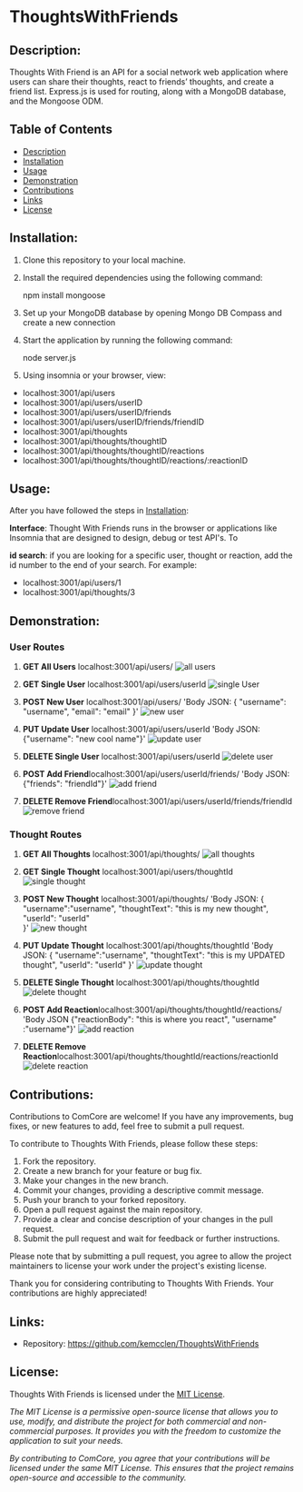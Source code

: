 # ThoughtsWithFriends

## Description:

 Thoughts With Friend is an API for a social network web application where users can share their thoughts, react to friends’ thoughts, and create a friend list. Express.js is used for routing, along with a MongoDB database, and the Mongoose ODM. 

## Table of Contents

- [Description](#description)
- [Installation](#installation)
- [Usage](#usage)
- [Demonstration](#demonstration)
- [Contributions](#contributions)
- [Links](#links)
- [License](#license)

## Installation:
1. Clone this repository to your local machine.

2. Install the required dependencies using the following command:

    npm install mongoose

3. Set up your MongoDB database by opening Mongo DB Compass and create a new connection

4. Start the application by running the following command:

    node server.js

5.  Using insomnia or your browser, view:

- localhost:3001/api/users
- localhost:3001/api/users/userID
- localhost:3001/api/users/userID/friends
- localhost:3001/api/users/userID/friends/friendID
- localhost:3001/api/thoughts
- localhost:3001/api/thoughts/thoughtID
- localhost:3001/api/thoughts/thoughtID/reactions
- localhost:3001/api/thoughts/thoughtID/reactions/:reactionID


## Usage:

After you have followed the steps in [Installation](#installation):

**Interface**: Thought With Friends runs in the browser or applications like Insomnia that are designed to design, debug or test API's. To 


**id search**: if you are looking for a specific user, thought or reaction, add the id number to the end of your search. For example:
- localhost:3001/api/users/1
- localhost:3001/api/thoughts/3


## Demonstration:

### User Routes

1. **GET All Users** localhost:3001/api/users/
![all users](./assets/allUsers.png)

2. **GET Single User** localhost:3001/api/users/userId
![single User](./assets/singleUser.png)

3. **POST New User** localhost:3001/api/users/
'Body JSON:
{
	"username": "username",
		"email": "email"
}'
![new user](./assets/newUser.png)

4. **PUT Update User** localhost:3001/api/users/userId
'Body JSON:
{"username": "new cool name"}'
![update user](./assets/updateUser.png)

5. **DELETE Single User** localhost:3001/api/users/userId
![delete user](./assets/deleteUser.png)

6. **POST Add Friend**localhost:3001/api/users/userId/friends/
'Body JSON:
{"friends": "friendId"}'
![add friend](./assets/addfriend.png)

6. **DELETE Remove Friend**localhost:3001/api/users/userId/friends/friendId
![remove friend](./assets/deleteFriend.png)

### Thought Routes

1. **GET All Thoughts** localhost:3001/api/thoughts/
![all thoughts](./assets/allThoughts.png)

2. **GET Single Thought** localhost:3001/api/users/thoughtId
![single thought](./assets/singleThought.png)

3. **POST New Thought** localhost:3001/api/thoughts/
'Body JSON:
{
	"username":"username",
	"thoughtText": "this is my new thought",
	"userId": "userId"	
}'
![new thought](./assets/addThought.png)

4. **PUT Update Thought** localhost:3001/api/thoughts/thoughtId
'Body JSON:
{
		"username":"username",
	"thoughtText": "this is my UPDATED thought",
	"userId": "userId"
}'
![update thought](./assets/updateThought.png)

5. **DELETE Single Thought** localhost:3001/api/thoughts/thoughtId
![delete thought](./assets/deleteThought.png)

6. **POST Add Reaction**localhost:3001/api/thoughts/thoughtId/reactions/
'Body JSON
{"reactionBody": "this is where you react",
"username" :"username"}'
![add reaction](./assets/addReaction.png)

6. **DELETE Remove Reaction**localhost:3001/api/thoughts/thoughtId/reactions/reactionId
![delete reaction](./assets/deleteReaction.png)






## Contributions: 

Contributions to ComCore are welcome! If you have any improvements, bug fixes, or new features to add, feel free to submit a pull request.

To contribute to Thoughts With Friends, please follow these steps:

1. Fork the repository.
2. Create a new branch for your feature or bug fix.
3. Make your changes in the new branch.
4. Commit your changes, providing a descriptive commit message.
5. Push your branch to your forked repository.
6. Open a pull request against the main repository.
7. Provide a clear and concise description of your changes in the pull request.
8. Submit the pull request and wait for feedback or further instructions.

Please note that by submitting a pull request, you agree to allow the project maintainers to license your work under the project's existing license.

Thank you for considering contributing to Thoughts With Friends. Your contributions are highly appreciated!

## Links: 
- Repository: https://github.com/kemcclen/ThoughtsWithFriends

## License:
Thoughts With Friends is licensed under the [MIT License](https://opensource.org/license/mit/).

_The MIT License is a permissive open-source license that allows you to use, modify, and distribute the project for both commercial and non-commercial purposes. It provides you with the freedom to customize the application to suit your needs._

_By contributing to ComCore, you agree that your contributions will be licensed under the same MIT License. This ensures that the project remains open-source and accessible to the community._